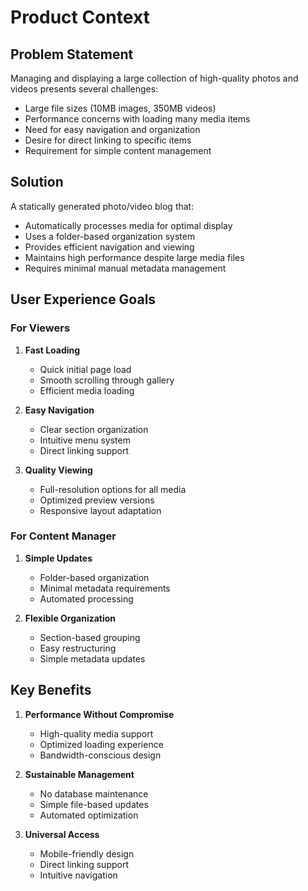 # Product Context

## Problem Statement
Managing and displaying a large collection of high-quality photos and videos presents several challenges:
- Large file sizes (10MB images, 350MB videos)
- Performance concerns with loading many media items
- Need for easy navigation and organization
- Desire for direct linking to specific items
- Requirement for simple content management

## Solution
A statically generated photo/video blog that:
- Automatically processes media for optimal display
- Uses a folder-based organization system
- Provides efficient navigation and viewing
- Maintains high performance despite large media files
- Requires minimal manual metadata management

## User Experience Goals

### For Viewers
1. **Fast Loading**
   - Quick initial page load
   - Smooth scrolling through gallery
   - Efficient media loading

2. **Easy Navigation**
   - Clear section organization
   - Intuitive menu system
   - Direct linking support

3. **Quality Viewing**
   - Full-resolution options for all media
   - Optimized preview versions
   - Responsive layout adaptation

### For Content Manager
1. **Simple Updates**
   - Folder-based organization
   - Minimal metadata requirements
   - Automated processing

2. **Flexible Organization**
   - Section-based grouping
   - Easy restructuring
   - Simple metadata updates

## Key Benefits
1. **Performance Without Compromise**
   - High-quality media support
   - Optimized loading experience
   - Bandwidth-conscious design

2. **Sustainable Management**
   - No database maintenance
   - Simple file-based updates
   - Automated optimization

3. **Universal Access**
   - Mobile-friendly design
   - Direct linking support
   - Intuitive navigation
